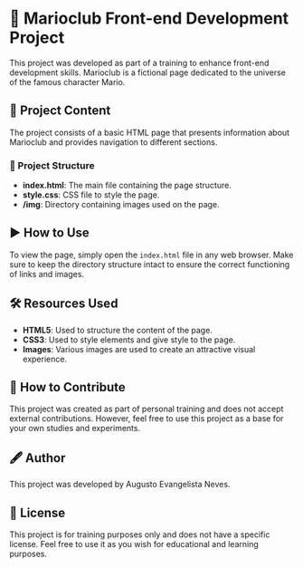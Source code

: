 # 🍄 Marioclub Front-end Development Project

This project was developed as part of a training to enhance front-end development skills. Marioclub is a fictional page dedicated to the universe of the famous character Mario.

## 📁 Project Content

The project consists of a basic HTML page that presents information about Marioclub and provides navigation to different sections.

### 📂 Project Structure

- **index.html**: The main file containing the page structure.
- **style.css**: CSS file to style the page.
- **/img**: Directory containing images used on the page.

## ▶️ How to Use

To view the page, simply open the `index.html` file in any web browser. Make sure to keep the directory structure intact to ensure the correct functioning of links and images.

## 🛠️ Resources Used

- **HTML5**: Used to structure the content of the page.
- **CSS3**: Used to style elements and give style to the page.
- **Images**: Various images are used to create an attractive visual experience.

## 🤝 How to Contribute

This project was created as part of personal training and does not accept external contributions. However, feel free to use this project as a base for your own studies and experiments.

## 🖋️ Author

This project was developed by Augusto Evangelista Neves.

## 📜 License

This project is for training purposes only and does not have a specific license. Feel free to use it as you wish for educational and learning purposes.
